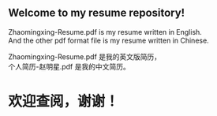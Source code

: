 ## Welcome to my resume repository!  
  
Zhaomingxing-Resume.pdf is my resume written in English.  
And the other pdf format file is my resume written in Chinese.  


Zhaomingxing-Resume.pdf 是我的英文版简历，  
个人简历-赵明星.pdf 是我的中文简历。
  
# 欢迎查阅，谢谢！